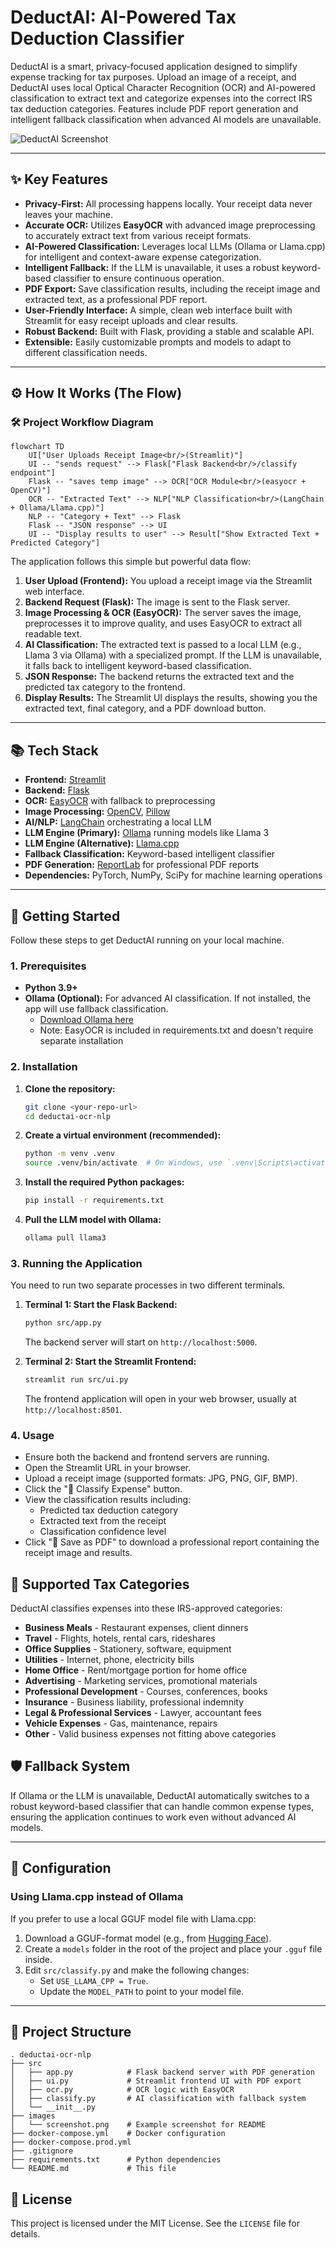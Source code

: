 # DeductAI: AI-Powered Tax Deduction Classifier

DeductAI is a smart, privacy-focused application designed to simplify expense tracking for tax purposes. Upload an image of a receipt, and DeductAI uses local Optical Character Recognition (OCR) and AI-powered classification to extract text and categorize expenses into the correct IRS tax deduction categories. Features include PDF report generation and intelligent fallback classification when advanced AI models are unavailable.

![DeductAI Screenshot](images/screenshot.png) <!-- Add a screenshot of your UI to the images folder -->

---

## ✨ Key Features

- **Privacy-First:** All processing happens locally. Your receipt data never leaves your machine.
- **Accurate OCR:** Utilizes **EasyOCR** with advanced image preprocessing to accurately extract text from various receipt formats.
- **AI-Powered Classification:** Leverages local LLMs (Ollama or Llama.cpp) for intelligent and context-aware expense categorization.
- **Intelligent Fallback:** If the LLM is unavailable, it uses a robust keyword-based classifier to ensure continuous operation.
- **PDF Export:** Save classification results, including the receipt image and extracted text, as a professional PDF report.
- **User-Friendly Interface:** A simple, clean web interface built with Streamlit for easy receipt uploads and clear results.
- **Robust Backend:** Built with Flask, providing a stable and scalable API.
- **Extensible:** Easily customizable prompts and models to adapt to different classification needs.

---

## ⚙️ How It Works (The Flow)

### 🛠️ Project Workflow Diagram

```mermaid
flowchart TD
    UI["User Uploads Receipt Image<br/>(Streamlit)"]
    UI -- "sends request" --> Flask["Flask Backend<br/>/classify endpoint"]
    Flask -- "saves temp image" --> OCR["OCR Module<br/>(easyocr + OpenCV)"]
    OCR -- "Extracted Text" --> NLP["NLP Classification<br/>(LangChain + Ollama/Llama.cpp)"]
    NLP -- "Category + Text" --> Flask
    Flask -- "JSON response" --> UI
    UI -- "Display results to user" --> Result["Show Extracted Text + Predicted Category"]
```

The application follows this simple but powerful data flow:

1.  **User Upload (Frontend):** You upload a receipt image via the Streamlit web interface.
2.  **Backend Request (Flask):** The image is sent to the Flask server.
3.  **Image Processing & OCR (EasyOCR):** The server saves the image, preprocesses it to improve quality, and uses EasyOCR to extract all readable text.
4.  **AI Classification:** The extracted text is passed to a local LLM (e.g., Llama 3 via Ollama) with a specialized prompt. If the LLM is unavailable, it falls back to intelligent keyword-based classification.
5.  **JSON Response:** The backend returns the extracted text and the predicted tax category to the frontend.
6.  **Display Results:** The Streamlit UI displays the results, showing you the extracted text, final category, and a PDF download button.

---

## 📚 Tech Stack

- **Frontend:** [Streamlit](https://streamlit.io/)
- **Backend:** [Flask](https://flask.palletsprojects.com/)
- **OCR:** [EasyOCR](https://github.com/JaidedAI/EasyOCR) with fallback to preprocessing
- **Image Processing:** [OpenCV](https://opencv.org/), [Pillow](https://python-pillow.org/)
- **AI/NLP:** [LangChain](https://www.langchain.com/) orchestrating a local LLM
- **LLM Engine (Primary):** [Ollama](https://ollama.ai/) running models like Llama 3
- **LLM Engine (Alternative):** [Llama.cpp](https://github.com/ggerganov/llama.cpp)
- **Fallback Classification:** Keyword-based intelligent classifier
- **PDF Generation:** [ReportLab](https://pypi.org/project/reportlab/) for professional PDF reports
- **Dependencies:** PyTorch, NumPy, SciPy for machine learning operations

---

## 🚀 Getting Started

Follow these steps to get DeductAI running on your local machine.

### 1. Prerequisites

- **Python 3.9+**
- **Ollama (Optional):** For advanced AI classification. If not installed, the app will use fallback classification.
    - [Download Ollama here](https://ollama.ai/)
    - Note: EasyOCR is included in requirements.txt and doesn't require separate installation

### 2. Installation

1.  **Clone the repository:**
    ```bash
    git clone <your-repo-url>
    cd deductai-ocr-nlp
    ```

2.  **Create a virtual environment (recommended):**
    ```bash
    python -m venv .venv
    source .venv/bin/activate  # On Windows, use `.venv\Scripts\activate`
    ```

3.  **Install the required Python packages:**
    ```bash
    pip install -r requirements.txt
    ```

4.  **Pull the LLM model with Ollama:**
    ```bash
    ollama pull llama3
    ```

### 3. Running the Application

You need to run two separate processes in two different terminals.

1.  **Terminal 1: Start the Flask Backend:**
    ```bash
    python src/app.py
    ```
    The backend server will start on `http://localhost:5000`.

2.  **Terminal 2: Start the Streamlit Frontend:**
    ```bash
    streamlit run src/ui.py
    ```
    The frontend application will open in your web browser, usually at `http://localhost:8501`.

### 4. Usage

- Ensure both the backend and frontend servers are running.
- Open the Streamlit URL in your browser.
- Upload a receipt image (supported formats: JPG, PNG, GIF, BMP).
- Click the "🤖 Classify Expense" button.
- View the classification results including:
  - Predicted tax deduction category
  - Extracted text from the receipt
  - Classification confidence level
- Click "📄 Save as PDF" to download a professional report containing the receipt image and results.

## 🎯 Supported Tax Categories

DeductAI classifies expenses into these IRS-approved categories:

- **Business Meals** - Restaurant expenses, client dinners
- **Travel** - Flights, hotels, rental cars, rideshares
- **Office Supplies** - Stationery, software, equipment
- **Utilities** - Internet, phone, electricity bills
- **Home Office** - Rent/mortgage portion for home office
- **Advertising** - Marketing services, promotional materials
- **Professional Development** - Courses, conferences, books
- **Insurance** - Business liability, professional indemnity
- **Legal & Professional Services** - Lawyer, accountant fees
- **Vehicle Expenses** - Gas, maintenance, repairs
- **Other** - Valid business expenses not fitting above categories

## 🛡️ Fallback System

If Ollama or the LLM is unavailable, DeductAI automatically switches to a robust keyword-based classifier that can handle common expense types, ensuring the application continues to work even without advanced AI models.

---

## 🔧 Configuration

### Using Llama.cpp instead of Ollama

If you prefer to use a local GGUF model file with Llama.cpp:

1.  Download a GGUF-format model (e.g., from [Hugging Face](https://huggingface.co/models?sort=trending&search=gguf)).
2.  Create a `models` folder in the root of the project and place your `.gguf` file inside.
3.  Edit `src/classify.py` and make the following changes:
    - Set `USE_LLAMA_CPP = True`.
    - Update the `MODEL_PATH` to point to your model file.

---

## 📂 Project Structure

```
. deductai-ocr-nlp
├── src
│   ├── app.py            # Flask backend server with PDF generation
│   ├── ui.py             # Streamlit frontend UI with PDF export
│   ├── ocr.py            # OCR logic with EasyOCR
│   ├── classify.py       # AI classification with fallback system
│   └── __init__.py
├── images
│   └── screenshot.png    # Example screenshot for README
├── docker-compose.yml    # Docker configuration
├── docker-compose.prod.yml
├── .gitignore
├── requirements.txt      # Python dependencies
└── README.md             # This file
```

## 📄 License

This project is licensed under the MIT License. See the `LICENSE` file for details.
